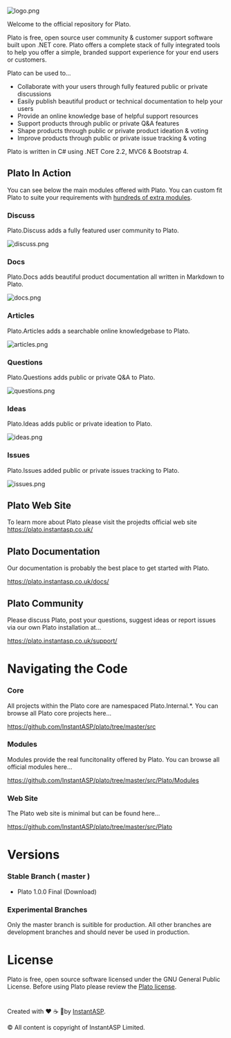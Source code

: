 
![logo.png](https://plato.instantasp.co.uk/plato.site/content/images/logo-text.png)

Welcome to the official repository for Plato.

Plato is free, open source user community & customer support software built upon .NET core. Plato offers a complete stack of fully integrated tools to help you offer a simple, branded support experience for your end users or customers.

Plato can be used to...

- Collaborate with your users through fully featured public or private discussions
- Easily publish beautiful product or technical documentation to help your users
- Provide an online knowledge base of helpful support resources
- Support products through public or private Q&A features
- Shape products through public or private product ideation & voting
- Improve products through public or private issue tracking & voting

Plato is written in C# using .NET Core 2.2, MVC6 & Bootstrap 4.

## Plato In Action

You can see below the main modules offered with Plato. You can custom fit Plato to suite your requirements with [hundreds of extra modules](https://plato.instantasp.co.uk/modules).

### Discuss

Plato.Discuss adds a fully featured user community to Plato.

![discuss.png](https://plato.instantasp.co.uk/plato.site/content/images/discuss.png)

### Docs

Plato.Docs adds beautiful product documentation all written in Markdown to Plato.

![docs.png](https://plato.instantasp.co.uk/plato.site/content/images/docs.png)

### Articles

Plato.Articles adds a searchable online knowledgebase to Plato.

![articles.png](https://plato.instantasp.co.uk/plato.site/content/images/articles.png)

### Questions

Plato.Questions adds public or private Q&A to Plato.

![questions.png](https://plato.instantasp.co.uk/plato.site/content/images/questions.png)

### Ideas

Plato.Ideas adds public or private ideation to Plato.

![ideas.png](https://plato.instantasp.co.uk/plato.site/content/images/ideas.png)

### Issues

Plato.Issues added public or private issues tracking to Plato.

![issues.png](https://plato.instantasp.co.uk/plato.site/content/images/issues.png)

## Plato Web Site

To learn more about Plato please visit the projedts official web site https://plato.instantasp.co.uk/

## Plato Documentation

Our documentation is probably the best place to get started with Plato.

https://plato.instantasp.co.uk/docs/

## Plato Community

Please discuss Plato, post your questions, suggest ideas or report issues via our own Plato installation at...

https://plato.instantasp.co.uk/support/


# Navigating the Code

### Core

All projects within the Plato core are namespaced Plato.Internal.*. You can browse all Plato core projects here...

https://github.com/InstantASP/plato/tree/master/src

### Modules

Modules provide the real funcitonality offered by Plato. You can browse all official modules here...

https://github.com/InstantASP/plato/tree/master/src/Plato/Modules

### Web Site

The Plato web site is minimal but can be found here...

https://github.com/InstantASP/plato/tree/master/src/Plato

# Versions

### Stable Branch ( master )

- Plato 1.0.0 Final (Download)

### Experimental Branches

Only the master branch is suitible for production. All other branches are development branches and should never be used in production.

# License

Plato is free, open source software licensed under the GNU General Public License. Before using Plato please review the [Plato license](https://plato.instantasp.co.uk/docs/d/46/licensing).

# 

Created with ❤️ ☕ 🍕by [InstantASP](https://www.instantasp.co.uk/).

&copy; All content is copyright of InstantASP Limited.
